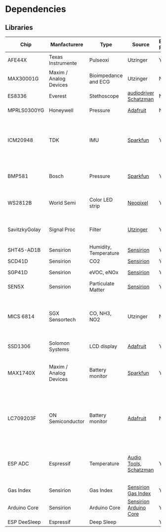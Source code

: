 # Dependencies
## Libraries

| Chip          | Manfacturere           |  Type | Source | Example Program | Limitations
| ---           | ---                    | --- | --- | --- | --- |
| AFE44X        | Texas Instrumente      | Pulseoxi | Utzinger | Yes | No $SP_{O_2}$ yet |
| MAX30001G     | Maxim / Analog Devices | Bioimpedance and ECG | Utzinger | No | **in progress** |
| ES8336        | Everest                | Stethoscope | [audiodriver Schatzman](https://github.com/uutzinger/arduino-audio-driver) | No | **to be worked on** |
| MPRLS0300YG   | Honeywell              | Pressure |  [Adafruit](https://github.com/uutzinger/Arduino_MPRLS) | No | **to be worked on** |
| ICM20948      | TDK                    | IMU | [Sparkfun](https://github.com/uutzinger/Arduino_ICM-20948) | Yes | need to decide on DMP or custom fusion (AHRS Madgwick) |
| BMP581        | Bosch                  | Pressure | [Sparkfun](https://github.com/uutzinger/Arduino_BMP581) | Yes | sometimes fails to start in SPI mode
| WS2812B       | World Semi             | Color LED strip | [Neopixel](https://github.com/uutzinger/Arduino_NeoPixel) | Yes | figure out individual pixel animation |
| SavitzkyGolay | Signal Proc            | Filter | [Utzinger](https://github.com/uutzinger/SavitzkyGolayFilter)| Yes | need to test with PulseOxi data |
| SHT45-AD1B    | Sensirion              | Humidity, Temperature | [Sensirion](https://github.com/uutzinger/Arduino_SHT) | Yes |  |
| SCD41D        | Sensirion              | CO2 | [Sensirion](https://github.com/uutzinger/Arduino_SCD4x) | Yes |  |  
| SGP41D        | Sensirion              | eVOC, eNOx | [Sensirion](https://github.com/uutzinger/Arduino_SGP41) | Yes | uses Gas Index |
| SEN5X         | Sensirion              | Particulate Matter | [Sensirion](https://github.com/uutzinger/Arduino_SEN5x) | Yes | |
| MICS 6814     | SGX Sensortech         | CO, NH3, NO2 | Utzinger | No | **to be worked on** (needs manual  calibration and soldering)| 
| SSD1306       | Solomon Systems        | LCD display | [Adafruit](https://github.com/uutzinger/Arduino_SSD1306) | Yes |  |
| MAX1740X      | Maxim / Analog Devices | Battery monitor | [Sparkfun](https://github.com/uutzinger/Arduino_MAX1704x) | Yes | need to look into how to detect that system is on battery |
| LC709203F     | ON Semiconductor       | Battery monitor | [Adafruit](https://github.com/uutzinger/Arduino_LC709203F) | No | not available in newer boards from Adafruit and Sparkfun|
| ESP ADC       | Espressif              | Temperature | [Audio Tools, Schatzman](https://github.com/uutzinger/arduino-audio-tools) | Yes | 6 channel recording with averaging and binning |
| Gas Index     | Sensirion              | Gas Index | [Sensirion Gas Index](https://github.com/Sensirion/arduino-gas-index-algorithm) | Yes | |
| Arduino Core  | Sensirion              | Arduino Core | [Sensirion Arduino Core](https://github.com/Sensirion/arduino-core) | Yes | |
| ESP DeeSleep  | Espressif | Deep Sleep | | Yes | |

